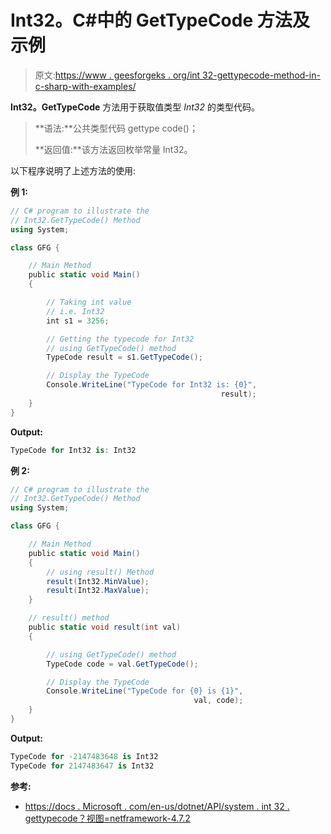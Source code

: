 # Int32。C#中的 GetTypeCode 方法及示例

> 原文:[https://www . geesforgeks . org/int 32-gettypecode-method-in-c-sharp-with-examples/](https://www.geeksforgeeks.org/int32-gettypecode-method-in-c-sharp-with-examples/)

**Int32。GetTypeCode** 方法用于获取值类型 *Int32* 的类型代码。

> **语法:**公共类型代码 gettype code()；
> 
> **返回值:**该方法返回枚举常量 Int32。

以下程序说明了上述方法的使用:

**例 1:**

```cs
// C# program to illustrate the
// Int32.GetTypeCode() Method
using System;

class GFG {

    // Main Method
    public static void Main()
    {

        // Taking int value
        // i.e. Int32
        int s1 = 3256;

        // Getting the typecode for Int32
        // using GetTypeCode() method
        TypeCode result = s1.GetTypeCode();

        // Display the TypeCode 
        Console.WriteLine("TypeCode for Int32 is: {0}",
                                               result);
    }
}
```

**Output:**

```cs
TypeCode for Int32 is: Int32

```

**例 2:**

```cs
// C# program to illustrate the
// Int32.GetTypeCode() Method
using System;

class GFG {

    // Main Method
    public static void Main()
    {
        // using result() Method
        result(Int32.MinValue);
        result(Int32.MaxValue);
    }

    // result() method
    public static void result(int val)
    {

        // using GetTypeCode() method
        TypeCode code = val.GetTypeCode();

        // Display the TypeCode 
        Console.WriteLine("TypeCode for {0} is {1}",
                                         val, code);
    }
}
```

**Output:**

```cs
TypeCode for -2147483648 is Int32
TypeCode for 2147483647 is Int32

```

**参考:**

*   [https://docs . Microsoft . com/en-us/dotnet/API/system . int 32 . gettypecode？视图=netframework-4.7.2](https://docs.microsoft.com/en-us/dotnet/api/system.int32.gettypecode?view=netframework-4.7.2)